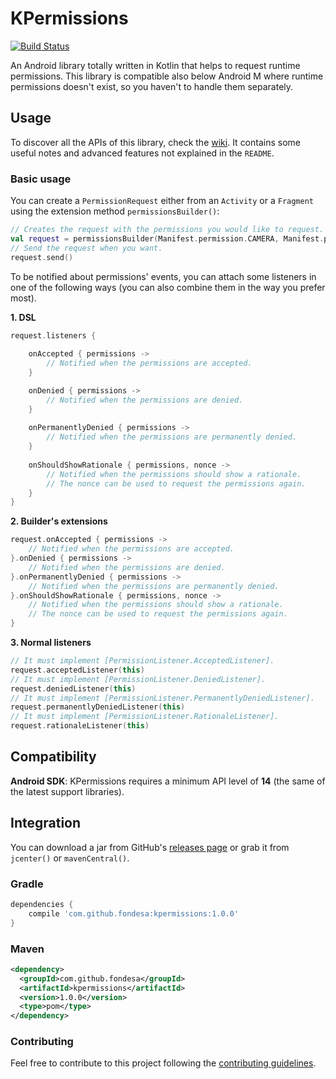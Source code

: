 KPermissions
===============
[![Build Status](https://travis-ci.org/Fondesa/KPermissions.svg?branch=master)](https://travis-ci.org/Fondesa/KPermissions)

An Android library totally written in Kotlin that helps to request runtime permissions.
This library is compatible also below Android M where runtime permissions doesn't exist, so you haven't to handle them separately. 

Usage
------

To discover all the APIs of this library, check the [wiki](https://github.com/Fondesa/KPermissions/wiki). It contains some useful notes and advanced features not explained in the ```README```.

### Basic usage
You can create a ```PermissionRequest``` either from an ```Activity``` or a ```Fragment``` using the extension method ```permissionsBuilder()```:

```kotlin
// Creates the request with the permissions you would like to request.
val request = permissionsBuilder(Manifest.permission.CAMERA, Manifest.permission.SEND_SMS).build()
// Send the request when you want.
request.send() 
```

To be notified about permissions' events, you can attach some listeners in one of the following ways (you can also combine them in the way you prefer most).

**1. DSL**

```kotlin
request.listeners {
    
    onAccepted { permissions ->
        // Notified when the permissions are accepted.
    }

    onDenied { permissions ->
        // Notified when the permissions are denied.
    }
    
    onPermanentlyDenied { permissions ->
        // Notified when the permissions are permanently denied.
    }
    
    onShouldShowRationale { permissions, nonce ->
        // Notified when the permissions should show a rationale.
        // The nonce can be used to request the permissions again.
    }
}
```

**2. Builder's extensions**

```kotlin
request.onAccepted { permissions ->
    // Notified when the permissions are accepted.
}.onDenied { permissions ->
    // Notified when the permissions are denied.
}.onPermanentlyDenied { permissions ->
    // Notified when the permissions are permanently denied.
}.onShouldShowRationale { permissions, nonce ->
    // Notified when the permissions should show a rationale.
    // The nonce can be used to request the permissions again.
}
```

**3. Normal listeners**

```kotlin
// It must implement [PermissionListener.AcceptedListener].
request.acceptedListener(this)
// It must implement [PermissionListener.DeniedListener].
request.deniedListener(this)
// It must implement [PermissionListener.PermanentlyDeniedListener].
request.permanentlyDeniedListener(this)
// It must implement [PermissionListener.RationaleListener].
request.rationaleListener(this)
```

Compatibility
------

**Android SDK**: KPermissions requires a minimum API level of **14** (the same of the latest support libraries).

Integration
------

You can download a jar from GitHub's [releases page](https://github.com/Fondesa/KPermissions/releases) or grab it from ```jcenter()``` or ```mavenCentral()```.

### Gradle ###

```gradle
dependencies {
    compile 'com.github.fondesa:kpermissions:1.0.0'
}
```

### Maven ###

```xml
<dependency>
  <groupId>com.github.fondesa</groupId>
  <artifactId>kpermissions</artifactId>
  <version>1.0.0</version>
  <type>pom</type>
</dependency>
```

### Contributing ###
Feel free to contribute to this project following the [contributing guidelines](https://github.com/Fondesa/KPermissions/blob/master/.github/CONTRIBUTING.md).